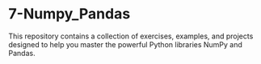 # 7-Numpy_Pandas
This repository contains a collection of exercises, examples, and projects designed to help you master the powerful Python libraries NumPy and Pandas.

